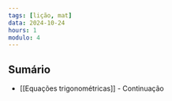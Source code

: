 ```yaml
---
tags: [lição, mat]
data: 2024-10-24
hours: 1
modulo: 4
---
```


## Sumário
- [[Equações trigonométricas]] - Continuação
